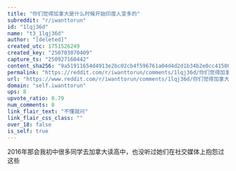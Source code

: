 ```yaml
---
title: "你们觉得加拿大是什么时候开始印度人变多的"
subreddit: "r/iwanttorun"
id: "1lqj36d"
name: "t3_1lqj36d"
author: "[deleted]"
created_utc: 1751526249
created_key: "250703070409"
capture_ts: "250927160442"
content_sha256: "9a51911654d4913e2bc02cb4f596761a04d4d2d1b34b2e0cc4150051bb9597ad"
permalink: "https://reddit.com/r/iwanttorun/comments/1lqj36d/你们觉得加拿大是什么时候开始印度人变多的/"
url: "https://www.reddit.com/r/iwanttorun/comments/1lqj36d/你们觉得加拿大是什么时候开始印度人变多的/"
domain: "self.iwanttorun"
ups: 8
upvote_ratio: 0.79
num_comments: 8
link_flair_text: "不懂就问"
link_flair_css_class: ""
over_18: false
is_self: true
---
```


2016年那会我初中很多同学去加拿大读高中，也没听过她们在社交媒体上抱怨过这些
